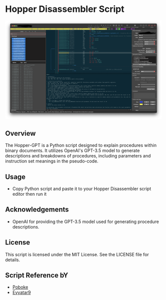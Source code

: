 # Hopper Disassembler Script

![Embed Framework](https://github.com/Carmudii/Hopper-GPT/blob/master/image.png?raw=true)

## Overview
The Hopper-GPT is a Python script designed to explain procedures within binary documents. It utilizes OpenAI's GPT-3.5 model to generate descriptions and breakdowns of procedures, including parameters and instruction set meanings in the pseudo-code.

## Usage
- Copy Python script and paste it to your Hopper Disassembler script editor then run it

## Acknowledgements
- OpenAI for providing the GPT-3.5 model used for generating procedure descriptions.

## License

This script is licensed under the MIT License. See the LICENSE file for details.

## Script Reference bY
- [Poboke](https://github.com/poboke/Class-Decompile)
- [Evyatar9](https://github.com/evyatar9/GptHidra)


